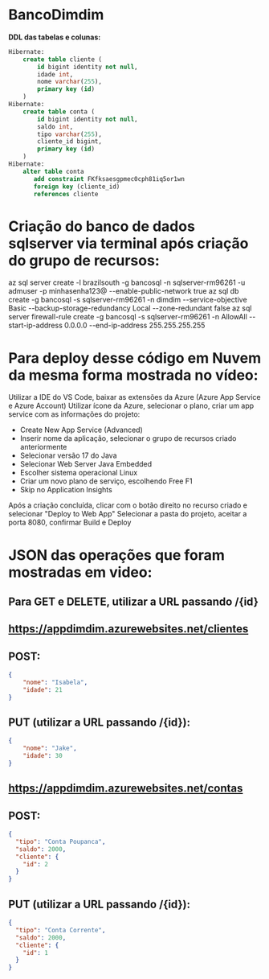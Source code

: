 
# BancoDimdim

**DDL das tabelas e colunas:**

```sql
Hibernate: 
    create table cliente (
        id bigint identity not null,
        idade int,
        nome varchar(255),
        primary key (id)
    )
Hibernate: 
    create table conta (
        id bigint identity not null,
        saldo int,
        tipo varchar(255),
        cliente_id bigint,
        primary key (id)
    )
Hibernate: 
    alter table conta
       add constraint FKfksaesgpmec0cph81iq5or1wn
       foreign key (cliente_id)
       references cliente
```

# Criação do banco de dados sqlserver via terminal após criação do grupo de recursos:
 az sql server create -l brazilsouth -g bancosql -n sqlserver-rm96261 -u admuser -p minhasenha123@ --enable-public-network true
 az sql db create -g bancosql -s sqlserver-rm96261 -n dimdim --service-objective Basic --backup-storage-redundancy Local --zone-redundant false
 az sql server firewall-rule create -g bancosql -s sqlserver-rm96261 -n AllowAll --start-ip-address 0.0.0.0 --end-ip-address 255.255.255.255

 # Para deploy desse código em Nuvem da mesma forma mostrada no vídeo:

 Utilizar a IDE do VS Code, baixar as extensões da Azure (Azure App Service e Azure Account)
 Utilizar ícone da Azure, selecionar o plano, criar um app service com as informações do projeto: 
 - Create New App Service (Advanced) 
 - Inserir nome da aplicação, selecionar o grupo de recursos criado anteriormente
 - Selecionar versão 17 do Java
 - Selecionar Web Server Java Embedded
 - Escolher sistema operacional Linux
 - Criar um novo plano de serviço, escolhendo Free F1
 - Skip no Application Insights

 Após a criação concluída, clicar com o botão direito no recurso criado e selecionar "Deploy to Web App"
 Selecionar a pasta do projeto, aceitar a porta 8080, confirmar Build e Deploy


# JSON das operações que foram mostradas em video:

## Para GET e DELETE, utilizar a URL passando /{id}

## https://appdimdim.azurewebsites.net/clientes
## POST:

```json
{
    "nome": "Isabela",
    "idade": 21
}
```

## PUT (utilizar a URL passando /{id}):
```json
{
    "nome": "Jake",
    "idade": 30
}
```

## https://appdimdim.azurewebsites.net/contas
## POST:
```json
{
  "tipo": "Conta Poupanca",
  "saldo": 2000,
  "cliente": {
    "id": 2
  }
}
```

## PUT (utilizar a URL passando /{id}):
```json
{
  "tipo": "Conta Corrente",
  "saldo": 2000,
  "cliente": {
    "id": 1
  }
}
```




